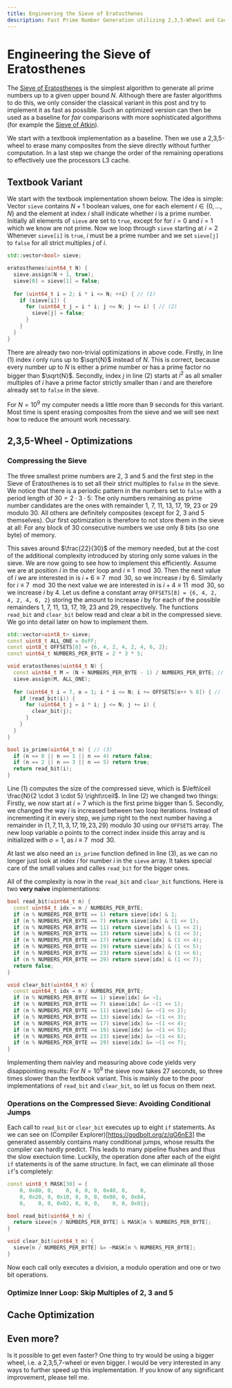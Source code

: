 ```yaml
---
title: Engineering the Sieve of Eratosthenes
description: Fast Prime Number Generation utilizing 2,3,5-Wheel and Cache Locality
---
```


# Engineering the Sieve of Eratosthenes

The [Sieve of Eratosthenes](https://en.wikipedia.org/wiki/Sieve_of_Eratosthenes) is the simplest algorithm to generate all prime numbers up to a given upper bound $N$.
Although there are faster algorithms to do this, we only consider the classical variant in this post and try to implement it as fast as possible.
Such an optimized version can then be used as a baseline for *fair* comparisons with more sophisticated algorithms (for example the [Sieve of Atkin](https://en.wikipedia.org/wiki/Sieve_of_Atkin)).

We start with a textbook implementation as a baseline.
Then we use a 2,3,5-wheel to erase many composites from the sieve directly without further computation.
In a last step we change the order of the remaining operations to effectively use the processors L3 cache.

## Textbook Variant

We start with the textbook implementation shown below.
The idea is simple:
Vector `sieve` contains $N + 1$ boolean values, one for each element $i \in \{0, \ldots, N\}$ and the element at index $i$ shall indicate whether $i$ is a prime number.
Initially all elements of `sieve` are set to `true`, except for for $i=0$ and $i=1$ which we know are not prime.
Now we loop through `sieve` starting at $i = 2$
Whenever `sieve[i]` is `true`, $i$ must be a prime number and we set `sieve[j]` to `false` for all strict multiples $j$ of $i$.
```c++
std::vector<bool> sieve;

eratosthenes(uint64_t N) {
  sieve.assign(N + 1, true);
  sieve[0] = sieve[1] = false;
  
  for (uint64_t i = 2; i * i <= N; ++i) { // (1)
    if (sieve[i]) {
      for (uint64_t j = i * i; j <= N; j += i) { // (2)
        sieve[j] = false;
      }
    }
  }
}
```
There are already two non-trivial optimizations in above code.
Firstly, in line (1) index $i$ only runs up to $\sqrt{N}$ instead of $N$.
This is correct, because every number up to $N$ is either a prime number or has a prime factor no bigger than $\sqrt{N}$.
Secondly, index $j$ in line (2) starts at $i^2$ as all smaller multiples of $i$ have a prime factor strictly smaller than $i$ and are therefore already set to `false` in the sieve.

For $N = 10^9$ my computer needs a little more than $9$ seconds for this variant.
Most time is spent erasing composites from the sieve and we will see next how to reduce the amount work necessary.

## 2,3,5-Wheel - Optimizations

### Compressing the Sieve

The three smallest prime numbers are $2$, $3$ and $5$ and the first step in the Sieve of Eratosthenes is to set all their strict multiples to `false` in the sieve.
We notice that there is a periodic pattern in the numbers set to `false` with a period length of $30 = 2 \cdot 3 \cdot 5$:
The only numbers remaining as prime number candidates are the ones with remainder $1$, $7$, $11$, $13$, $17$, $19$, $23$ or $29$ modulo $30$.
All others are definitely composites (except for $2$, $3$ and $5$ themselves).
Our first optimization is therefore to not store them in the sieve at all:
For any block of $30$ consecutive numbers we use only $8$ bits (so one byte) of memory.

This saves around $\frac{22}{30}$ of the memory needed, but at the cost of the additional complexity introduced by storing only some values in the sieve.
We are now going to see how to implement this efficiently.
Assume we are at position $i$ in the outer loop and $i \equiv 1 \mod 30$.
Then the next value of $i$ we are interested in is $i + 6 \equiv 7 \mod 30$, so we increase $i$ by $6$.
Similarly for $i \equiv 7 \mod 30$ the next value we are interested in is $i + 4 \equiv 11 \mod 30$, so we increase $i$ by $4$.
Let us define a constant array `OFFSETS[8] = {6, 4, 2, 4, 2, 4, 6, 2}` storing the amount to increase $i$ by for each of the possible remainders $1$, $7$, $11$, $13$, $17$, $19$, $23$ and $29$, respectively.
The functions `read_bit` and `clear_bit` below read and clear a bit in the compressed sieve.
We go into detail later on how to implement them.
```c++
std::vector<uint8_t> sieve;
const uint8_t ALL_ONE = 0xFF;
const uint8_t OFFSETS[8] = {6, 4, 2, 4, 2, 4, 6, 2};
const uint64_t NUMBERS_PER_BYTE = 2 * 3 * 5;

void eratosthenes(uint64_t N) {
  const uint64_t M = (N + NUMBERS_PER_BYTE - 1) / NUMBERS_PER_BYTE; // (1)
  sieve.assign(M, ALL_ONE);
  
  for (uint64_t i = 7, o = 1; i * i <= N; i += OFFSETS[o++ % 8]) { // (2)
    if (read_bit(i)) {
      for (uint64_t j = i * i; j <= N; j += i) {
        clear_bit(j);
      }
    }
  }
}

bool is_prime(uint64_t n) { // (3)
  if (n == 0 || n == 1 || n == 4) return false;
  if (n == 2 || n == 3 || n == 5) return true;
  return read_bit(i);
}
```
Line (1) computes the size of the compressed sieve, which is $\left\lceil \frac{N}{2 \cdot 3 \cdot 5} \right\rceil$.
In line (2) we changed two things:
Firstly, we now start at $i = 7$ which is the first prime bigger than $5$.
Secondly, we changed the way $i$ is increased between two loop iterations.
Instead of incrementing it in every step, we jump right to the next number having a remainder in $\{1,7,11,3,17,19,23,29\}$ modulo $30$ using our `OFFSETS` array.
The new loop variable $o$ points to the correct index inside this array and is initialized with $o = 1$, as $i \equiv 7 \mod 30$.

At last we also need an `is_prime` function defined in line (3), as we can no longer just look at index $i$ for number $i$ in the `sieve` array.
It takes special care of the small values and calles `read_bit` for the bigger ones.

All of the complexity is now in the `read_bit` and `clear_bit` functions.
Here is two **very naive** implementations:
```c++
bool read_bit(uint64_t n) {
  const uint64_t idx = n / NUMBERS_PER_BYTE;
  if (n % NUMBERS_PER_BYTE == 1) return sieve[idx] & 1;
  if (n % NUMBERS_PER_BYTE == 7) return sieve[idx] & (1 << 1);
  if (n % NUMBERS_PER_BYTE == 11) return sieve[idx] & (1 << 2);
  if (n % NUMBERS_PER_BYTE == 13) return sieve[idx] & (1 << 3);
  if (n % NUMBERS_PER_BYTE == 17) return sieve[idx] & (1 << 4);
  if (n % NUMBERS_PER_BYTE == 19) return sieve[idx] & (1 << 5);
  if (n % NUMBERS_PER_BYTE == 23) return sieve[idx] & (1 << 6);
  if (n % NUMBERS_PER_BYTE == 29) return sieve[idx] & (1 << 7);
  return false;
}

void clear_bit(uint64_t n) {
  const uint64_t idx = n / NUMBERS_PER_BYTE;
  if (n % NUMBERS_PER_BYTE == 1) sieve[idx] &= ~1;
  if (n % NUMBERS_PER_BYTE == 7) sieve[idx] &= ~(1 << 1);
  if (n % NUMBERS_PER_BYTE == 11) sieve[idx] &= ~(1 << 2);
  if (n % NUMBERS_PER_BYTE == 13) sieve[idx] &= ~(1 << 3);
  if (n % NUMBERS_PER_BYTE == 17) sieve[idx] &= ~(1 << 4);
  if (n % NUMBERS_PER_BYTE == 19) sieve[idx] &= ~(1 << 5);
  if (n % NUMBERS_PER_BYTE == 23) sieve[idx] &= ~(1 << 6);
  if (n % NUMBERS_PER_BYTE == 29) sieve[idx] &= ~(1 << 7);
}
```

Implementing them naivley and measuring above code yields very disappointing results:
For $N=10^9$ the sieve now takes $27$ seconds, so three times slower than the textbook variant.
This is mainly due to the poor implementations of `read_bit` and `clear_bit`, so let us focus on them next.

### Operations on the Compressed Sieve: Avoiding Conditional Jumps
Each call to `read_bit` or `clear_bit` executes up to eight `if` statements.
As we can see on (Compiler Explorer)[https://godbolt.org/z/qG6nE3] the generated assembly contains many conditional jumps, whose results the compiler can hardly predict.
This leads to many pipeline flushes and thus the slow exectuion time.
Luckily, the operation done after each of the eight `if` statements is of the same structure.
In fact, we can eliminate all those `if`'s completely:
```c++
const uint8_t MASK[30] = {
    0, 0x80, 0,    0, 0, 0, 0, 0x40, 0,    0,
    0, 0x20, 0, 0x10, 0, 0, 0, 0x08, 0, 0x04,
    0,    0, 0, 0x02, 0, 0, 0,    0, 0, 0x01};

bool read_bit(uint64_t n) {
  return sieve[n / NUMBERS_PER_BYTE] & MASK[n % NUMBERS_PER_BYTE];
}

void clear_bit(uint64_t n) {
  sieve[n / NUMBERS_PER_BYTE] &= ~MASK[n % NUMBERS_PER_BYTE];
}
```
Now each call only executes a division, a modulo operation and one or two bit operations.

### Optimize Inner Loop: Skip Multiples of $2$, $3$ and $5$

## Cache Optimization

## Even more?
Is it possible to get even faster?
One thing to try would be using a bigger wheel, i.e. a 2,3,5,7-wheel or even bigger.
I would be very interested in any ways to further speed up this implementation.
If you know of any significant improvement, please tell me.
